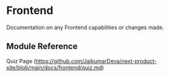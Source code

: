 # Frontend

Documentation on any Frontend capabilities or changes made.

## Module Reference

Quiz Page (https://github.com/JaikumarDeva/next-product-site/blob/main/docs/frontend/quiz.md)
